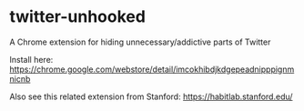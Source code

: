 # twitter-unhooked
A Chrome extension for hiding unnecessary/addictive parts of Twitter

Install here:
https://chrome.google.com/webstore/detail/imcokhibdjkdgepeadnipppignmnicnb

Also see this related extension from Stanford:
https://habitlab.stanford.edu/

